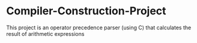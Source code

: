 # Compiler-Construction-Project
This project is an operator precedence parser (using C) that calculates the result of arithmetic expressions
